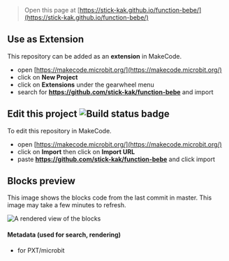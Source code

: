 
> Open this page at [https://stick-kak.github.io/function-bebe/](https://stick-kak.github.io/function-bebe/)

## Use as Extension

This repository can be added as an **extension** in MakeCode.

* open [https://makecode.microbit.org/](https://makecode.microbit.org/)
* click on **New Project**
* click on **Extensions** under the gearwheel menu
* search for **https://github.com/stick-kak/function-bebe** and import

## Edit this project ![Build status badge](https://github.com/stick-kak/function-bebe/workflows/MakeCode/badge.svg)

To edit this repository in MakeCode.

* open [https://makecode.microbit.org/](https://makecode.microbit.org/)
* click on **Import** then click on **Import URL**
* paste **https://github.com/stick-kak/function-bebe** and click import

## Blocks preview

This image shows the blocks code from the last commit in master.
This image may take a few minutes to refresh.

![A rendered view of the blocks](https://github.com/stick-kak/function-bebe/raw/master/.github/makecode/blocks.png)

#### Metadata (used for search, rendering)

* for PXT/microbit
<script src="https://makecode.com/gh-pages-embed.js"></script><script>makeCodeRender("{{ site.makecode.home_url }}", "{{ site.github.owner_name }}/{{ site.github.repository_name }}");</script>
